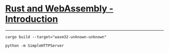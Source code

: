 # [Rust and WebAssembly - Introduction](https://sendilkumarn.com/blog/rustwasm-introduction)

---

```
cargo build --target="wasm32-unknown-unknown"

python -m SimpleHTTPServer
```
